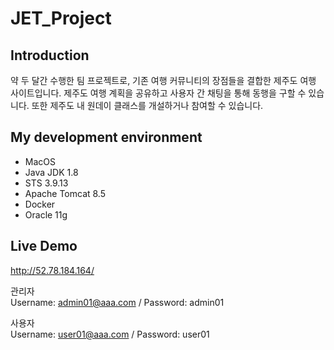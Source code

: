 # JET_Project


## Introduction
약 두 달간 수행한 팀 프로젝트로, 기존 여행 커뮤니티의 장점들을 결합한 제주도 여행 사이트입니다. 제주도 여행 계획을 공유하고 사용자 간 채팅을 통해 동행을 구할 수 있습니다. 또한 제주도 내 원데이 클래스를 개설하거나 참여할 수 있습니다.


## My development environment
- MacOS
- Java JDK 1.8
- STS 3.9.13
- Apache Tomcat 8.5
- Docker
- Oracle 11g


## Live Demo
http://52.78.184.164/

관리자<br>
Username: admin01@aaa.com / Password: admin01<br>

사용자<br>
Username: user01@aaa.com / Password: user01<br>
